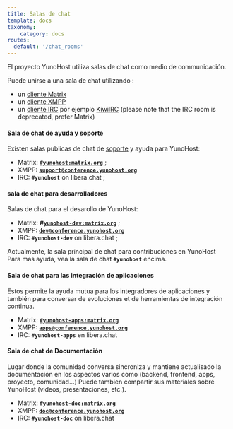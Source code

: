 ```yaml
---
title: Salas de chat
template: docs
taxonomy:
    category: docs
routes:
  default: '/chat_rooms'
---
```


El proyecto YunoHost utiliza salas de chat como medio de communicación.

Puede unirse a una sala de chat utilizando :

- un [cliente Matrix](https://matrix.org/ecosystem/clients/)
- un [cliente XMPP](https://es.wikipedia.org/wiki/Anexo:Comparaci%C3%B3n_de_clientes_de_mensajer%C3%ADa_instant%C3%A1nea)
- un [cliente IRC](https://es.wikipedia.org/wiki/Anexo:Clientes_IRC) por ejemplo [KiwiIRC](https://web.libera.chat/#yunohost) (please note that the IRC room is deprecated, prefer Matrix)

#### Sala de chat de ayuda y soporte

Existen salas publicas de chat de [soporte](/help) y ayuda para YunoHost:

- Matrix: **[`#yunohost:matrix.org`](https://matrix.to/#/#yunohost:matrix.org)** ;
- XMPP: **[`support@conference.yunohost.org`](xmpp:support@conference.yunohost.org?join)**
- IRC: **`#yunohost`** on libera.chat ;

#### sala de chat para desarrolladores

Salas de chat para el desarollo de YunoHost:

- Matrix: **#[`yunohost-dev:matrix.org`](https://matrix.to/#/#yunohost-dev:libera.chat)** ;
- XMPP: **[`dev@conference.yunohost.org`](xmpp:dev@conference.yunohost.org?join)**
- IRC: **`#yunohost-dev`** on libera.chat ;

Actualmente, la sala principal de chat para contribuciones en YunoHost
Para mas ayuda, vea la sala de chat **`#yunohost`** encima.

#### Sala de chat para las integración de aplicaciones

Estos permite la ayuda mutua para los integradores de aplicaciones y también para conversar de evoluciones et de herramientas de integración continua.

- Matrix: **[`#yunohost-apps:matrix.org`](https://matrix.to/#/#yunohost-apps:matrix.org)**
- XMPP: **[`apps@conference.yunohost.org`](xmpp:apps@conference.yunohost.org?join)**
- IRC: **`#yunohost-apps`** en libera.chat

#### Sala de chat de Documentación

Lugar donde la comunidad conversa sincroniza y mantiene actualisado la documentación en los aspectos varios como (backend, frontend, apps, proyecto, comunidad...)
Puede tambien compartir sus materiales sobre YunoHost (videos, presentaciones, etc.).

- Matrix: **[`#yunohost-doc:matrix.org`](https://matrix.to/#/#yunohost-doc:matrix.org)**
- XMPP: **[`doc@conference.yunohost.org`](xmpp:doc@conference.yunohost.org?join)**
- IRC: **`#yunohost-doc`** on libera.chat
